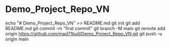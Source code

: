 # Demo_Project_Repo_VN
echo "# Demo_Project_Repo_VN" >> README.md
git init
git add README.md
git commit -m "first commit"
git branch -M main
git remote add origin https://github.com/mad71bull/Demo_Project_Repo_VN.git
git push -u origin main

